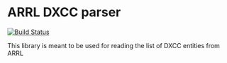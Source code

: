 # ARRL DXCC parser

[![Build Status](https://travis-ci.org/MarSik/dxcc.svg?branch=master)](https://travis-ci.org/MarSik/dxcc)

This library is meant to be used for reading the list of DXCC entities from ARRL


